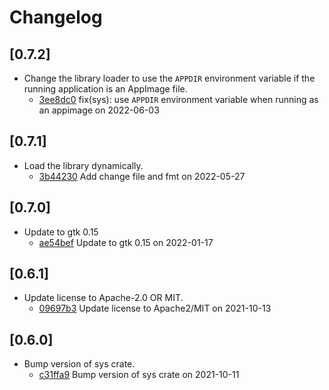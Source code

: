 # Changelog

## \[0.7.2]

- Change the library loader to use the `APPDIR` environment variable if the running application is an AppImage file.
  - [3ee8dc0](https://github.com/tauri-apps/javascriptcore-rs/commit/3ee8dc053e4a6027a215ad56dbf9fd4de758e297) fix(sys): use `APPDIR` environment variable when running as an appimage on 2022-06-03

## \[0.7.1]

- Load the library dynamically.
  - [3b44230](https://github.com/tauri-apps/javascriptcore-rs/commit/3b442309396ab56f1ca4a2fb54477e8351e06f3f) Add change file and fmt on 2022-05-27

## \[0.7.0]

- Update to gtk 0.15
  - [ae54bef](https://github.com/tauri-apps/javascriptcore-rs/commit/ae54bef8d37f508174c0995f6a9f4b6288107cbd) Update to gtk 0.15 on 2022-01-17

## \[0.6.1]

- Update license to Apache-2.0 OR MIT.
  - [09697b3](https://github.com/tauri-apps/javascriptcore-rs/commit/09697b31188818260275b5ac99ea701c8351d3cd) Update license to Apache2/MIT on 2021-10-13

## \[0.6.0]

- Bump version of sys crate.
  - [c31ffa9](https://github.com/tauri-apps/javascriptcore-rs/commit/c31ffa987503762f8a39664fe333af20d7862a9d) Bump version of sys crate on 2021-10-11
